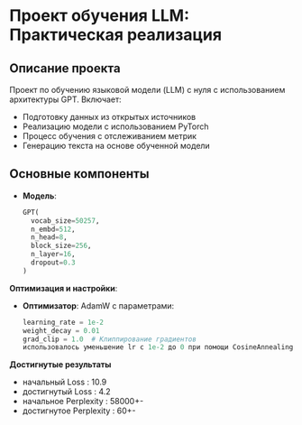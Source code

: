 # Проект обучения LLM: Практическая реализация

## Описание проекта
Проект по обучению языковой модели (LLM) с нуля с использованием архитектуры GPT. Включает:
- Подготовку данных из открытых источников
- Реализацию модели с использованием PyTorch
- Процесс обучения с отслеживанием метрик
- Генерацию текста на основе обученной модели

## Основные компоненты
- **Модель**: 
  ```python
  GPT(
    vocab_size=50257,
    n_embd=512,
    n_head=8,
    block_size=256,
    n_layer=16,
    dropout=0.3
  )
**Оптимизация и настройки**:
- **Оптимизатор**: AdamW с параметрами:
  ```python
  learning_rate = 1e-2
  weight_decay = 0.01
  grad_clip = 1.0  # Клиппирование градиентов
  использовалось уменьшение lr с 1e-2 до 0 при помощи CosineAnnealingLR
**Достигнутые результаты**
- начальный Loss : 10.9
- достигнутый Loss : 4.2
- начальное Perplexity : 58000+-
- достигнутое Perplexity : 60+-
  
